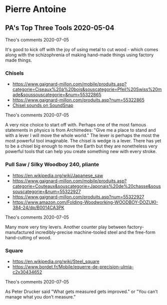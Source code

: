 # Pierre Antoine


## PA's Top Three Tools 2020-05-04

Theo's comments 2020-07-05 

It's good to kick off with the joy of using metal to cut wood - which comes along with the schizophrenia of making hand-made things using factory made things. 


### Chisels

* https://www.gaignard-millon.com/mobile/produits.asp?categorie=Ciseaux%20à%20bois&souscategorie=Pfeil%20Swiss%20made&soussouscategorie=&num=55322865
* https://www.gaignard-millon.com/produits.asp?num=55322865
* [Chisel sounds on SoundSnap]( https://www.soundsnap.com/tags/chisel )

Theo's comments 2020-07-05 

A very nice choice to start off with. Perhaps one of the most famous statements in physics is from Archimedes: "Give me a place to stand and with a lever I will move the whole world." The lever is perhaps the most the most powerful tool imaginable. The chisel is wedge is a lever. There has yet to be a chisel big enough to move the Earth but they are nonetheless very powerful tools that can help you create something new with every stroke.


### Pull Saw / Silky Woodboy 240, pliante

* https://en.wikipedia.org/wiki/Japanese_saw
* https://www.gaignard-millon.com/mobile/produits.asp?categorie=Couteaux&souscategorie=Japonais%20de%20chasse&soussouscategorie=&num=55322927
* https://www.gaignard-millon.com/produits.asp?num=55322927
* https://www.amazon.com/Folding-Woodworking-WOODBOY-DOZUKI-384-24/dp/B0014CA3PK

Theo's comments 2020-07-05 

Many more very tiny levers. Another counter play between factory-manufactured incredibly-precise machine-tooled steel and the free-form hand-cutting of wood.



### Square

* https://en.wikipedia.org/wiki/Steel_square
* https://www.bordet.fr/Mobile/equerre-de-precision-ulmia-c2x30434652

Theo's comments 2020-07-05 

As Peter Drucker said "What gets measured gets improved." or "You can’t manage what you don’t measure."



